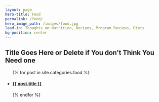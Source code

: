 ```yaml
---
layout: page
hero-title: Food
permalink: /food/
hero_image_path: /images/food.jpg
lead-in: Thoughts on Nutrition, Recipes, Program Reviews, Diets
bg-position: center
---
```


<div class="container default">
  <h2 class="editable trafalgar text-center editable">Title Goes Here or Delete if You don't Think You Need one</h2>
  <center>
  </center>
  <div blog-gallery="many">
    <!-- <h2 class="editable double-pica text-center editable" style="margin: 30px;">All Posts</h2> -->
    <ul>  
      {% for post in site.categories.food %}
        <a href="{{ post.url }}" class="hvr-grow"><li class="food invert">
        <div class="preview" style="background-position: center {{ post.image-position }}; background-image: url('{{ post.main_image_path }}')">
        </div>
          <h4 class="pica">{{ post.title }}</h4>
          <i class="fa fa-chevron-right" aria-hidden="true"></i>
        </li>
        </a>
      {% endfor %}
    </ul>

  </div>
</div>

<!-- <nav class="filters food">
  <h3 class="great-primer editable" style="display: inline;">Filter by Category:</h3><a href="/food/#allposts">All Posts</a>
  {% for category in site.categories %}
      <a href="#{{ category | first | remove:' ' }}">{{ category | first }}</a> {% if forloop.last %} {% else %} {% endif %}
  {% endfor %}
</nav> -->
